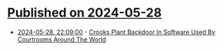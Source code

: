 # [Published on 2024-05-28](index.md)

* [2024-05-28, 22:09:00](https://soylentnews.org/article.pl?sid=24/05/27/1241223&from=rss) - [Crooks Plant Backdoor In Software Used By Courtrooms Around The World](https://soylentnews.org/article.pl?sid=24/05/27/1241223&from=rss)
